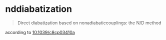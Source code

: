 # nddiabatization

> Direct diabatization based on nonadiabaticcouplings: the N/D method

according to [10.1039/c8cp03410a](https://pubs.rsc.org/en/content/articlepdf/2018/cp/c8cp03410a)
